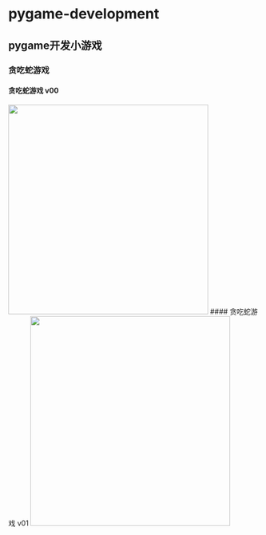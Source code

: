 # pygame-development
## pygame开发小游戏
### 贪吃蛇游戏
#### 贪吃蛇游戏 v00
<img src="https://raw.githubusercontent.com/lovetianya/pygame-development/master/snake/pictures/贪吃蛇--初步作品.png" width="400" height="420" >
#### 贪吃蛇游戏 v01
<img src="https://raw.githubusercontent.com/lovetianya/pygame-development/master/snake/pictures/snake-full.png" width="400" height="420" >
